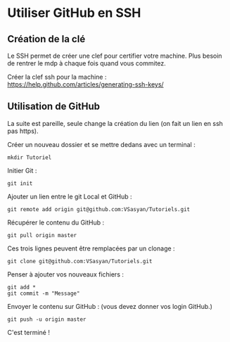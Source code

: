 Utiliser GitHub en SSH
======================

Création de la clé
------------------

Le SSH permet de créer une clef pour certifier votre machine.
Plus besoin de rentrer le mdp à chaque fois quand vous commitez.

Créer la clef ssh pour la machine : https://help.github.com/articles/generating-ssh-keys/


Utilisation de GitHub
---------------------

La suite est pareille, seule change la création du lien (on fait un lien en ssh pas https).

Créer un nouveau dossier et se mettre dedans avec un terminal :

    mkdir Tutoriel

Initier Git :

    git init

Ajouter un lien entre le git Local et GitHub :

    git remote add origin git@github.com:VSasyan/Tutoriels.git

Récupérer le contenu du GitHub :

    git pull origin master

Ces trois lignes peuvent être remplacées par un clonage :

    git clone git@github.com:VSasyan/Tutoriels.git

Penser à ajouter vos nouveaux fichiers :

    git add *
    git commit -m "Message"

Envoyer le contenu sur GitHub : (vous devez donner vos login GitHub.)

    git push -u origin master  

C'est terminé !
